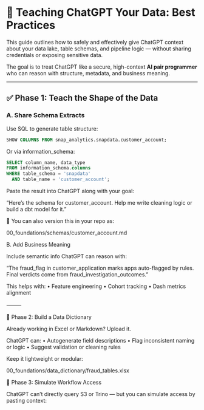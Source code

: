 # 🧠 Teaching ChatGPT Your Data: Best Practices

This guide outlines how to safely and effectively give ChatGPT context about your data lake, table schemas, and pipeline logic — without sharing credentials or exposing sensitive data.

The goal is to treat ChatGPT like a secure, high-context **AI pair programmer** who can reason with structure, metadata, and business meaning.

---

## ✅ Phase 1: Teach the Shape of the Data

### A. Share Schema Extracts

Use SQL to generate table structure:

```sql
SHOW COLUMNS FROM snap_analytics.snapdata.customer_account;
```

Or via information_schema:

```sql
SELECT column_name, data_type 
FROM information_schema.columns 
WHERE table_schema = 'snapdata' 
  AND table_name = 'customer_account';
```

Paste the result into ChatGPT along with your goal:

“Here’s the schema for customer_account. Help me write cleaning logic or build a dbt model for it.”

📁 You can also version this in your repo as:

00_foundations/schemas/customer_account.md

B. Add Business Meaning

Include semantic info ChatGPT can reason with:

“The fraud_flag in customer_application marks apps auto-flagged by rules. Final verdicts come from fraud_investigation_outcomes.”

This helps with:
	•	Feature engineering
	•	Cohort tracking
	•	Dash metrics alignment

⸻

📘 Phase 2: Build a Data Dictionary

Already working in Excel or Markdown? Upload it.

ChatGPT can:
	•	Autogenerate field descriptions
	•	Flag inconsistent naming or logic
	•	Suggest validation or cleaning rules

Keep it lightweight or modular:

00_foundations/data_dictionary/fraud_tables.xlsx

🔗 Phase 3: Simulate Workflow Access

ChatGPT can’t directly query S3 or Trino — but you can simulate access by pasting context:
